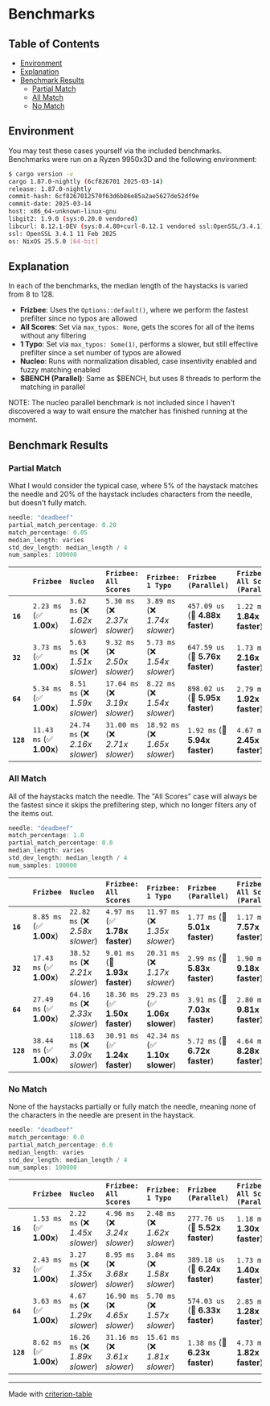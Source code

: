 # Benchmarks

## Table of Contents

- [Environment](#environment)
- [Explanation](#explanation)
- [Benchmark Results](#benchmark-results)
    - [Partial Match](#partial-match)
    - [All Match](#all-match)
    - [No Match](#no-match)

## Environment

You may test these cases yourself via the included benchmarks. Benchmarks were run on a Ryzen 9950x3D and the following environment:

```bash
$ cargo version -v
cargo 1.87.0-nightly (6cf826701 2025-03-14)
release: 1.87.0-nightly
commit-hash: 6cf8267012570f63d6b86e85a2ae5627de52df9e
commit-date: 2025-03-14
host: x86_64-unknown-linux-gnu
libgit2: 1.9.0 (sys:0.20.0 vendored)
libcurl: 8.12.1-DEV (sys:0.4.80+curl-8.12.1 vendored ssl:OpenSSL/3.4.1)
ssl: OpenSSL 3.4.1 11 Feb 2025
os: NixOS 25.5.0 [64-bit]
```

## Explanation

In each of the benchmarks, the median length of the haystacks is varied from 8 to 128.

- **Frizbee**: Uses the `Options::default()`, where we perform the fastest prefilter since no typos are allowed
- **All Scores**: Set via `max_typos: None`, gets the scores for all of the items without any filtering
- **1 Typo**: Set via `max_typos: Some(1)`, performs a slower, but still effective prefilter since a set number of typos are allowed
- **Nucleo**: Runs with normalization disabled, case insentivity enabled and fuzzy matching enabled
- **\$BENCH (Parallel)**: Same as $BENCH, but uses 8 threads to perform the matching in parallel

NOTE: The nucleo parallel benchmark is not included since I haven't discovered a way to wait ensure the matcher has finished running at the moment.

## Benchmark Results

### Partial Match

What I would consider the typical case, where 5% of the haystack matches the needle and 20% of the haystack includes characters from the needle, but doesn't fully match.

```rust
needle: "deadbeef"
partial_match_percentage: 0.20
match_percentage: 0.05
median_length: varies
std_dev_length: median_length / 4
num_samples: 100000
```

|           | `Frizbee`                | `Nucleo`                        | `Frizbee: All Scores`           | `Frizbee: 1 Typo`               | `Frizbee (Parallel)`             | `Frizbee: All Scores (Parallel)`           |
|:----------|:-------------------------|:--------------------------------|:--------------------------------|:--------------------------------|:---------------------------------|:------------------------------------------ |
| **`16`**  | `2.23 ms` (✅ **1.00x**)  | `3.62 ms` (❌ *1.62x slower*)    | `5.30 ms` (❌ *2.37x slower*)    | `3.89 ms` (❌ *1.74x slower*)    | `457.09 us` (🚀 **4.88x faster**) | `1.22 ms` (🚀 **1.84x faster**)             |
| **`32`**  | `3.73 ms` (✅ **1.00x**)  | `5.63 ms` (❌ *1.51x slower*)    | `9.32 ms` (❌ *2.50x slower*)    | `5.73 ms` (❌ *1.54x slower*)    | `647.59 us` (🚀 **5.76x faster**) | `1.73 ms` (🚀 **2.16x faster**)             |
| **`64`**  | `5.34 ms` (✅ **1.00x**)  | `8.51 ms` (❌ *1.59x slower*)    | `17.04 ms` (❌ *3.19x slower*)   | `8.22 ms` (❌ *1.54x slower*)    | `898.02 us` (🚀 **5.95x faster**) | `2.79 ms` (🚀 **1.92x faster**)             |
| **`128`** | `11.43 ms` (✅ **1.00x**) | `24.74 ms` (❌ *2.16x slower*)   | `31.00 ms` (❌ *2.71x slower*)   | `18.92 ms` (❌ *1.65x slower*)   | `1.92 ms` (🚀 **5.94x faster**)   | `4.67 ms` (🚀 **2.45x faster**)             |

### All Match

All of the haystacks match the needle. The "All Scores" case will always be the fastest since it skips the prefiltering step, which no longer filters any of the items out.

```rust
needle: "deadbeef"
match_percentage: 1.0
partial_match_percentage: 0.0
median_length: varies
std_dev_length: median_length / 4
num_samples: 100000
```

|           | `Frizbee`                | `Nucleo`                         | `Frizbee: All Scores`           | `Frizbee: 1 Typo`               | `Frizbee (Parallel)`           | `Frizbee: All Scores (Parallel)`           |
|:----------|:-------------------------|:---------------------------------|:--------------------------------|:--------------------------------|:-------------------------------|:------------------------------------------ |
| **`16`**  | `8.85 ms` (✅ **1.00x**)  | `22.82 ms` (❌ *2.58x slower*)    | `4.97 ms` (✅ **1.78x faster**)  | `11.97 ms` (❌ *1.35x slower*)   | `1.77 ms` (🚀 **5.01x faster**) | `1.17 ms` (🚀 **7.57x faster**)             |
| **`32`**  | `17.43 ms` (✅ **1.00x**) | `38.52 ms` (❌ *2.21x slower*)    | `9.01 ms` (🚀 **1.93x faster**)  | `20.31 ms` (❌ *1.17x slower*)   | `2.99 ms` (🚀 **5.83x faster**) | `1.90 ms` (🚀 **9.18x faster**)             |
| **`64`**  | `27.49 ms` (✅ **1.00x**) | `64.16 ms` (❌ *2.33x slower*)    | `18.36 ms` (✅ **1.50x faster**) | `29.23 ms` (✅ **1.06x slower**) | `3.91 ms` (🚀 **7.03x faster**) | `2.80 ms` (🚀 **9.81x faster**)             |
| **`128`** | `38.44 ms` (✅ **1.00x**) | `118.63 ms` (❌ *3.09x slower*)   | `30.91 ms` (✅ **1.24x faster**) | `42.34 ms` (✅ **1.10x slower**) | `5.72 ms` (🚀 **6.72x faster**) | `4.64 ms` (🚀 **8.28x faster**)             |

### No Match

None of the haystacks partially or fully match the needle, meaning none of the characters in the needle are present in the haystack.

```rust
needle: "deadbeef"
match_percentage: 0.0
partial_match_percentage: 0.0
median_length: varies
std_dev_length: median_length / 4
num_samples: 100000
```

|           | `Frizbee`               | `Nucleo`                        | `Frizbee: All Scores`           | `Frizbee: 1 Typo`               | `Frizbee (Parallel)`             | `Frizbee: All Scores (Parallel)`           |
|:----------|:------------------------|:--------------------------------|:--------------------------------|:--------------------------------|:---------------------------------|:------------------------------------------ |
| **`16`**  | `1.53 ms` (✅ **1.00x**) | `2.22 ms` (❌ *1.45x slower*)    | `4.96 ms` (❌ *3.24x slower*)    | `2.48 ms` (❌ *1.62x slower*)    | `277.76 us` (🚀 **5.52x faster**) | `1.18 ms` (✅ **1.30x faster**)             |
| **`32`**  | `2.43 ms` (✅ **1.00x**) | `3.27 ms` (❌ *1.35x slower*)    | `8.95 ms` (❌ *3.68x slower*)    | `3.84 ms` (❌ *1.58x slower*)    | `389.18 us` (🚀 **6.24x faster**) | `1.73 ms` (✅ **1.40x faster**)             |
| **`64`**  | `3.63 ms` (✅ **1.00x**) | `4.67 ms` (❌ *1.29x slower*)    | `16.90 ms` (❌ *4.65x slower*)   | `5.70 ms` (❌ *1.57x slower*)    | `574.03 us` (🚀 **6.33x faster**) | `2.85 ms` (✅ **1.28x faster**)             |
| **`128`** | `8.62 ms` (✅ **1.00x**) | `16.26 ms` (❌ *1.89x slower*)   | `31.16 ms` (❌ *3.61x slower*)   | `15.61 ms` (❌ *1.81x slower*)   | `1.38 ms` (🚀 **6.23x faster**)   | `4.73 ms` (🚀 **1.82x faster**)             |

---
Made with [criterion-table](https://github.com/nu11ptr/criterion-table)

